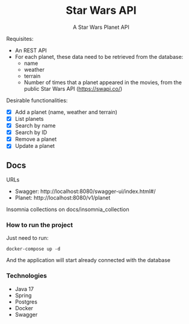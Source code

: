 <h1 align="center">Star Wars API</h1>
<p align="center">A Star Wars Planet API</p>

Requisites:
- An REST API
- For each planet, these data need to be retrieved from the database:
  - name
  - weather
  - terrain
  - Number of times that a planet appeared in the movies, from the public Star Wars API (https://swapi.co/)

Desirable functionalities:
  - [x] Add a planet (name, weather and terrain)
  - [X] List planets
  - [X] Search by name
  - [X] Search by ID
  - [X] Remove a planet
  - [X] Update a planet

## Docs
URLs
- Swagger: http://localhost:8080/swagger-ui/index.html#/
- Planet: http://localhost:8080/v1/planet

Insomnia collections on docs/insomnia_collection

### How to run the project
Just need to run:
```shell
docker-compose up -d
```
And the application will start already connected with the database

### Technologies
 - Java 17
 - Spring
 - Postgres
 - Docker
 - Swagger
